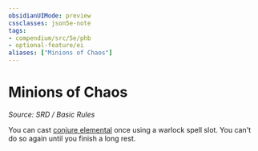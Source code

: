 ```yaml
---
obsidianUIMode: preview
cssclasses: json5e-note
tags:
- compendium/src/5e/phb
- optional-feature/ei
aliases: ["Minions of Chaos"]
---
```

# Minions of Chaos
*Source: SRD / Basic Rules* 

You can cast [conjure elemental](conjure-elemental.md) once using a warlock spell slot. You can't do so again until you finish a long rest.